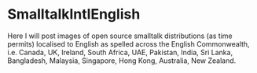 # SmalltalkIntlEnglish
Here I will post images of open source smalltalk distributions (as time permits) localised to English as spelled across the English Commonwealth, i.e. Canada, UK, Ireland, South Africa, UAE, Pakistan, India, Sri Lanka, Bangladesh, Malaysia, Singapore, Hong Kong, Australia, New Zealand.
